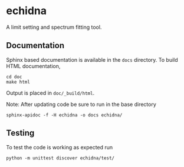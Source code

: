 echidna
=======
A limit setting and spectrum fitting tool.

Documentation
-------------
Sphinx based documentation is available in the `docs` directory. To build HTML documentation,

    cd doc
    make html

Output is placed in `doc/_build/html`.

Note: After updating code be sure to run in the base directory
    
    sphinx-apidoc -f -H echidna -o docs echidna/

Testing
-------
To test the code is working as expected run

    python -m unittest discover echidna/test/
